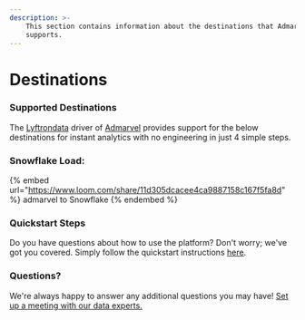 ```yaml
---
description: >-
    This section contains information about the destinations that Admarvel
    supports.
---
```


# Destinations

### Supported Destinations

The [Lyftrondata](https://www.lyftrondata.com/) driver of [Admarvel](https://www.lyftrondata.com/integration/admarvel/) provides support for the below destinations for instant analytics with no engineering in just 4 simple steps.

### Snowflake Load:

{% embed url="https://www.loom.com/share/11d305dcacee4ca9887158c167f5fa8d" %}
admarvel to Snowflake
{% endembed %}

### Quickstart Steps

Do you have questions about how to use the platform? Don't worry; we've got you covered. Simply follow the quickstart instructions [here](../../../quickstart-steps.md).

### Questions? <a href="#questions" id="questions"></a>

We're always happy to answer any additional questions you may have! [Set up a meeting with our data experts.](https://www.lyftrondata.com/book-a-meeting/)
